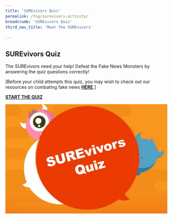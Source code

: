 ```yaml
---
title: 'SUREvivors Quiz'
permalink: /tng/surevivors-activity/
breadcrumb: 'SUREvivors Quiz'
third_nav_title: 'Meet the SUREvivors'

---
```



## SUREvivors Quiz

The SUREvivors need your help!  Defeat the Fake News Monsters by answering the quiz questions correctly!

[Before your child attempts this quiz, you may wish to check out our resources on combating fake news **[HERE](https://sure.nlb.gov.sg/resources/audience/adults/combating-fake-news)**.]

**[START THE QUIZ](https://go.gov.sg/surevivor-activity-1)**

![](../images/SUREvivors-quiz-thmb.JPG)



